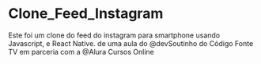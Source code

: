 # Clone_Feed_Instagram
Este foi um clone do feed do instagram para smartphone usando Javascript, e React Native. de uma aula do @devSoutinho do Código Fonte TV em parceria com a @Alura Cursos Online 


